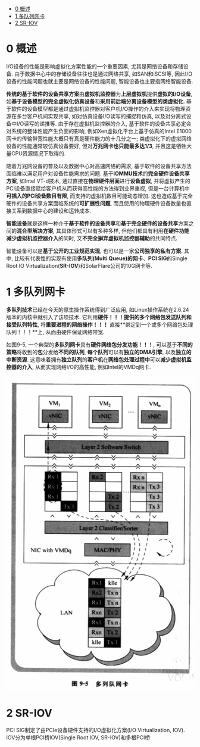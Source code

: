 
<!-- @import "[TOC]" {cmd="toc" depthFrom=1 depthTo=6 orderedList=false} -->

<!-- code_chunk_output -->

* [0 概述](#0-概述)
* [1 多队列网卡](#1-多队列网卡)
* [2 SR\-IOV](#2-sr-iov)

<!-- /code_chunk_output -->

# 0 概述

I/O设备的性能是影响虚拟化方案性能的一个重要因素, 尤其是网络设备和存储设备. 由于数据中心中的存储设备往往也是通过网络共享, 如SAN和iSCSI等, 因此I/O设备的性能问题也就主要是网络设备的性能问题, 智能设备也主要指网络智能设备.

**传统的基于软件的设备共享方案**由**虚拟机监控器**为**上层虚拟机**提供**虚拟的I/O设备**, 如**基于设备模型的完全虚拟化仿真设备**和**采用前后端分离设备模型的类虚拟化**. 基于软件的设备模型都是通过虚拟机监控器对客户机I/O操作的介入来实现将物理资源在多台客户机间实现共享, 如对仿真设备I/O读写的捕捉和仿真, 以及对分离式设备中I/O读写的递推等. 由于存在虚拟机监控器的介入, 基于软件的设备共享必定会对系统的整体性能产生负面的影响, 例如Xen虚拟化平台上基于仿真的Intel E1000网卡的传输带宽性能大概只有真是硬件能力的十几分之一; 类虚拟化下的虚拟网络设备的性能通常较仿真设备要好, 但对**万兆网卡也只能最多达1/3**, 并且这是牺牲大量CPU资源情况下取得的.

随着万兆网设备的普及以及数据中心对高速网络的需求, 基于软件的设备共享方法面临难以满足用户对设备性能需求的问题. 基于**IOMMU技术**的**完全硬件设备共享方案**, 如Intel VT\-d技术, 通过直接在**物理硬件层面**进行**设备虚拟**, 并将虚拟产生的PCI设备直接赋给客户机从而获得高性能的方法得到业界重视, 但是一台计算机中**可插入的PCI设备数目有限**, 而支持的虚拟机数目可能动态增加. 这也造成基于完全硬件的设备共享方案面临系统的**可扩展性问题**, 而且使用的物理硬件设备数量也直接关系到数据中心的建设和运转成本.

**智能设备**就是这样一种介于**基于软件的设备共享**和**基于完全硬件的设备共享**方案之间的**混合型解决方案**, 其具体形式可以有多种多样, 但他们都具有利用**在硬件功能减少虚拟机监控器介入**的同时, 又**不完全摒弃虚拟机监控器辅助**的共同特点. 

智能设备可以是**基于公开的工业规范实现**, 也可以是一家**公司独享的私有方案**. 其中, 比较有代表性的实现有使用**多队列(Multi Queue)的网卡**、**PCI SIG**的Single Root IO Virtualization(**SR\-IOV**)和SolarFlare公司的10G网卡等.

# 1 多队列网卡

**多队列技术**已经在今天的原生操作系统得到广泛应用, 如Linux操作系统在2.6.24版本的内核中就引入了该项技术. 它利用**硬件！！！提供的多个网络包发送队列和接受队列特性**, 将**重要进程的网络操作！！！** 直接**绑定到一个或多个网络包处理队列！！！**上, 从而由硬件保证网络带宽.

如图9\-5, 一个典型的**多队列网卡**具有**硬件网络包分发功能！！！**, 可以基于**不同的策略**将收到的**包**分发给**不同的队列**, **每个队列**可以有**独立的DMA引擎**, 以及**独立的中断资源**. 这意味着拥有**独立队列**的**客户机**在**网络包处理过程中**可以**减少虚拟机监控器的介入**, 从而实现网络I/O的高性能, 例如Intel的VMDq网卡.

![](./images/2019-05-06-16-39-07.png)

# 2 SR\-IOV

PCI SIG制定了由PCIe设备硬件支持的I/O虚拟化方案(I/O Virtualization, IOV). IOV分为单根PCI桥IOV(Single Root IOV, SR\-IOV)和多根PCI桥